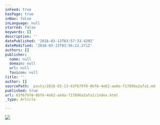 ```yaml
---
inFeed: true
hasPage: true
inNav: false
inLanguage: null
starred: false
keywords: []
description: ''
datePublished: '2016-03-13T03:57:33.429Z'
dateModified: '2016-03-13T03:56:22.371Z'
authors: []
publisher:
  name: null
  domain: null
  url: null
  favicon: null
title: ''
author: []
sourcePath: _posts/2016-03-13-63f679f0-0bf6-4e62-ae0a-f17896a2afa1.md
published: true
url: 63f679f0-0bf6-4e62-ae0a-f17896a2afa1/index.html
_type: Article

---
```

![](https://the-grid-user-content.s3-us-west-2.amazonaws.com/45f4cdd2-6289-4c71-beb4-0160ca8f529e.jpg)